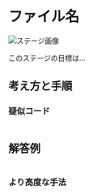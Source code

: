 # ファイル名

![ステージ画像]()

このステージの目標は...



## 考え方と手順

### 疑似コード

```
```

## 解答例

```swift
```

### より高度な手法

```swift
```